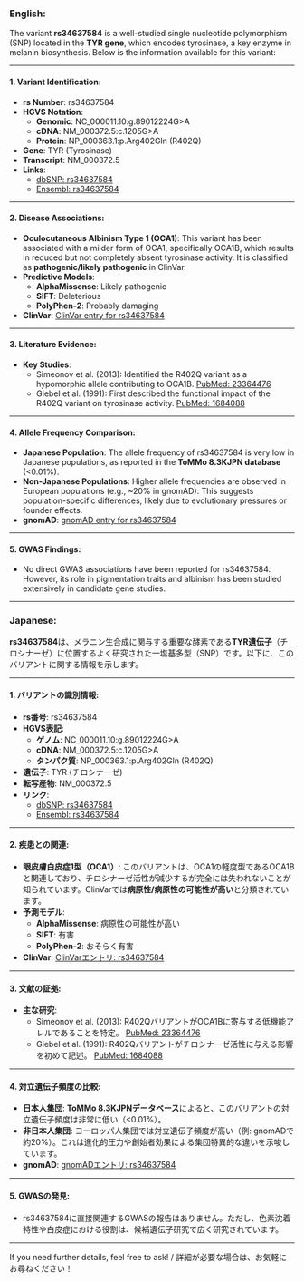 ### English:
The variant **rs34637584** is a well-studied single nucleotide polymorphism (SNP) located in the **TYR gene**, which encodes tyrosinase, a key enzyme in melanin biosynthesis. Below is the information available for this variant:

---

#### 1. Variant Identification:
- **rs Number**: rs34637584
- **HGVS Notation**: 
  - **Genomic**: NC_000011.10:g.89012224G>A
  - **cDNA**: NM_000372.5:c.1205G>A
  - **Protein**: NP_000363.1:p.Arg402Gln (R402Q)
- **Gene**: TYR (Tyrosinase)
- **Transcript**: NM_000372.5
- **Links**:
  - [dbSNP: rs34637584](https://www.ncbi.nlm.nih.gov/snp/rs34637584)
  - [Ensembl: rs34637584](https://www.ensembl.org/Homo_sapiens/Variation/Explore?v=rs34637584)

---

#### 2. Disease Associations:
- **Oculocutaneous Albinism Type 1 (OCA1)**: This variant has been associated with a milder form of OCA1, specifically OCA1B, which results in reduced but not completely absent tyrosinase activity. It is classified as **pathogenic/likely pathogenic** in ClinVar.
- **Predictive Models**:
  - **AlphaMissense**: Likely pathogenic
  - **SIFT**: Deleterious
  - **PolyPhen-2**: Probably damaging
- **ClinVar**: [ClinVar entry for rs34637584](https://www.ncbi.nlm.nih.gov/clinvar/variation/12613/)

---

#### 3. Literature Evidence:
- **Key Studies**:
  - Simeonov et al. (2013): Identified the R402Q variant as a hypomorphic allele contributing to OCA1B. [PubMed: 23364476](https://pubmed.ncbi.nlm.nih.gov/23364476/)
  - Giebel et al. (1991): First described the functional impact of the R402Q variant on tyrosinase activity. [PubMed: 1684088](https://pubmed.ncbi.nlm.nih.gov/1684088/)

---

#### 4. Allele Frequency Comparison:
- **Japanese Population**: The allele frequency of rs34637584 is very low in Japanese populations, as reported in the **ToMMo 8.3KJPN database** (<0.01%).
- **Non-Japanese Populations**: Higher allele frequencies are observed in European populations (e.g., ~20% in gnomAD). This suggests population-specific differences, likely due to evolutionary pressures or founder effects.
- **gnomAD**: [gnomAD entry for rs34637584](https://gnomad.broadinstitute.org/variant/11-89012224-G-A)

---

#### 5. GWAS Findings:
- No direct GWAS associations have been reported for rs34637584. However, its role in pigmentation traits and albinism has been studied extensively in candidate gene studies.

---

### Japanese:
**rs34637584**は、メラニン生合成に関与する重要な酵素である**TYR遺伝子**（チロシナーゼ）に位置するよく研究された一塩基多型（SNP）です。以下に、このバリアントに関する情報を示します。

---

#### 1. バリアントの識別情報:
- **rs番号**: rs34637584
- **HGVS表記**: 
  - **ゲノム**: NC_000011.10:g.89012224G>A
  - **cDNA**: NM_000372.5:c.1205G>A
  - **タンパク質**: NP_000363.1:p.Arg402Gln (R402Q)
- **遺伝子**: TYR (チロシナーゼ)
- **転写産物**: NM_000372.5
- **リンク**:
  - [dbSNP: rs34637584](https://www.ncbi.nlm.nih.gov/snp/rs34637584)
  - [Ensembl: rs34637584](https://www.ensembl.org/Homo_sapiens/Variation/Explore?v=rs34637584)

---

#### 2. 疾患との関連:
- **眼皮膚白皮症1型（OCA1）**: このバリアントは、OCA1の軽度型であるOCA1Bと関連しており、チロシナーゼ活性が減少するが完全には失われないことが知られています。ClinVarでは**病原性/病原性の可能性が高い**と分類されています。
- **予測モデル**:
  - **AlphaMissense**: 病原性の可能性が高い
  - **SIFT**: 有害
  - **PolyPhen-2**: おそらく有害
- **ClinVar**: [ClinVarエントリ: rs34637584](https://www.ncbi.nlm.nih.gov/clinvar/variation/12613/)

---

#### 3. 文献の証拠:
- **主な研究**:
  - Simeonov et al. (2013): R402QバリアントがOCA1Bに寄与する低機能アレルであることを特定。 [PubMed: 23364476](https://pubmed.ncbi.nlm.nih.gov/23364476/)
  - Giebel et al. (1991): R402Qバリアントがチロシナーゼ活性に与える影響を初めて記述。 [PubMed: 1684088](https://pubmed.ncbi.nlm.nih.gov/1684088/)

---

#### 4. 対立遺伝子頻度の比較:
- **日本人集団**: **ToMMo 8.3KJPNデータベース**によると、このバリアントの対立遺伝子頻度は非常に低い（<0.01%）。
- **非日本人集団**: ヨーロッパ人集団では対立遺伝子頻度が高い（例: gnomADで約20%）。これは進化的圧力や創始者効果による集団特異的な違いを示唆しています。
- **gnomAD**: [gnomADエントリ: rs34637584](https://gnomad.broadinstitute.org/variant/11-89012224-G-A)

---

#### 5. GWASの発見:
- rs34637584に直接関連するGWASの報告はありません。ただし、色素沈着特性や白皮症における役割は、候補遺伝子研究で広く研究されています。

--- 

If you need further details, feel free to ask! / 詳細が必要な場合は、お気軽にお尋ねください！